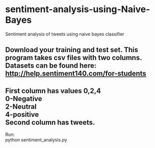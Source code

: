 # sentiment-analysis-using-Naive-Bayes
Sentiment analysis of tweets using naive bayes classifier

Download your training and test set. This program takes csv files with two columns.  
Datasets can be found here: http://help.sentiment140.com/for-students
---------------------------------
First column has values 0,2,4  
  0-Negative  
  2-Neutral  
  4-positive  
Second column has tweets.  
---------------------------------
  
Run:  
python sentiment_analysis.py

